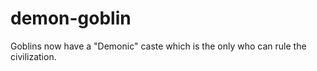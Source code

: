 # demon-goblin

Goblins now have a "Demonic" caste which is the only who can rule the civilization.
